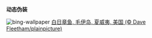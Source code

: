 
**动态伪装**

![bing-wallpaper](https://www.bing.com/th?id=OHR.OctopusCyanea_ZH-CN8948609460_1920x1080.jpg)
[白日章鱼, 毛伊岛, 夏威夷, 美国 (© Dave Fleetham/plainpicture)](https://www.bing.com/search?q=%E4%B8%96%E7%95%8C%E7%AB%A0%E9%B1%BC%E6%97%A5&amp;form=hpcapt&amp;mkt=zh-cn)
  